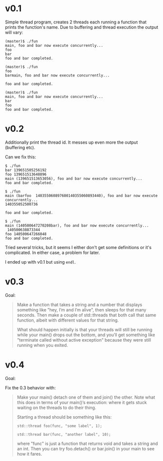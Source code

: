 v0.1
====

Simple thread program, creates 2 threads each running a function that prints the function's name. Due to buffering and thread execution the output will vary:

```
(master)$ ./fun 
main, foo and bar now execute concurrently...
foo
bar
foo and bar completed.

(master)$ ./fun 
foo
barmain, foo and bar now execute concurrently...

foo and bar completed.

(master)$ ./fun 
main, foo and bar now execute concurrently...
bar
foo
foo and bar completed.
```

v0.2
====
Additionally print the thread id. It messes up even more the output (buffering etc).

Can we fix this:
```
$ ./fun
bar 139651505256192
foo 139651513648896
main (139651513653056), foo and bar now execute concurrently...
foo and bar completed.

$ ./fun
main (barfoo  140355060897600140355060893440), foo and bar now execute concurrently...
140355052500736

foo and bar completed.

$ ./fun
main (140500647270208bar), foo and bar now execute concurrently...
 140500638873344
foo 140500647266048
foo and bar completed.
```

Tried several tricks, but it seems I either don't get some definitions or it's complicated. In either case, a problem for later.

I ended up with v0.1 but using `endl`.

v0.3
====

Goal:

> Make a function that takes a string and a number that displays something like "hey, I’m <string> and I’m alive", then sleeps for that many seconds.  Then make a couple of std::threads that both call that same function, albeit with different values for that string.
>
> What should happen initially is that your threads will still be running while your main() drops out the bottom, and you’ll get something like "terminate called without active exception" because they were still running when you exited. 

v0.4
====

Goal:

Fix the 0.3 behavior with:

> Make your main() detach one of them and join() the other.  Note what this does in terms of your main()’s execution: where it gets stuck waiting on the threads to do their thing.
>
> Starting a thread should be something like this:
> 
> `std::thread foo(func, "some label", 1);`
>
> `std::thread bar(func, "another label", 10);`
>
> where "func" is just a function that returns void and takes a string and an int. Then you can try foo.detach() or bar.join() in your main to see how it fares.

